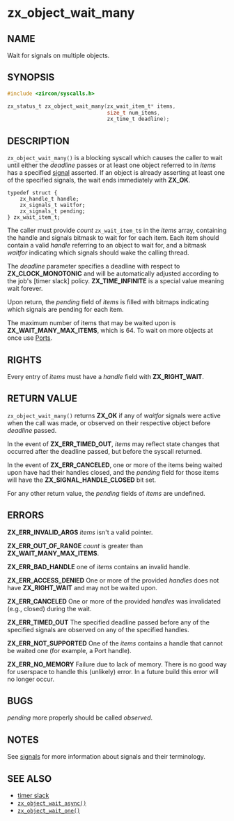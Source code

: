# zx_object_wait_many

## NAME

<!-- Updated by update-docs-from-fidl, do not edit. -->

Wait for signals on multiple objects.

## SYNOPSIS

<!-- Updated by update-docs-from-fidl, do not edit. -->

```c
#include <zircon/syscalls.h>

zx_status_t zx_object_wait_many(zx_wait_item_t* items,
                                size_t num_items,
                                zx_time_t deadline);
```

## DESCRIPTION

`zx_object_wait_many()` is a blocking syscall which causes the caller to wait
until either the *deadline* passes or at least one object referred to in
*items* has a specified [signal][signals] asserted. If an object is already
asserting at least one of the specified signals, the wait ends immediately with
**ZX_OK**.

```
typedef struct {
    zx_handle_t handle;
    zx_signals_t waitfor;
    zx_signals_t pending;
} zx_wait_item_t;
```

The caller must provide *count* `zx_wait_item_t`s in the *items* array,
containing the handle and signals bitmask to wait for for each item.
Each item should contain a valid *handle* referring to an object to
wait for, and a bitmask *waitfor* indicating which signals should wake
the calling thread.

The *deadline* parameter specifies a deadline with respect to
**ZX_CLOCK_MONOTONIC** and will be automatically adjusted according to the job's
[timer slack] policy.  **ZX_TIME_INFINITE** is a special value meaning wait
forever.

Upon return, the *pending* field of *items* is filled with bitmaps indicating
which signals are pending for each item.

The maximum number of items that may be waited upon is **ZX_WAIT_MANY_MAX_ITEMS**,
which is 64.  To wait on more objects at once use [Ports](/docs/reference/kernel_objects/port.md).

## RIGHTS

<!-- Updated by update-docs-from-fidl, do not edit. -->

Every entry of *items* must have a *handle* field with **ZX_RIGHT_WAIT**.

## RETURN VALUE

`zx_object_wait_many()` returns **ZX_OK** if any of *waitfor* signals were
active when the call was made, or observed on their respective object before
*deadline* passed.

In the event of **ZX_ERR_TIMED_OUT**, *items* may reflect state changes
that occurred after the deadline passed, but before the syscall returned.

In the event of **ZX_ERR_CANCELED**, one or more of the items being waited
upon have had their handles closed, and the *pending* field for those items
will have the **ZX_SIGNAL_HANDLE_CLOSED** bit set.

For any other return value, the *pending* fields of *items* are undefined.

## ERRORS

**ZX_ERR_INVALID_ARGS**  *items* isn't a valid pointer.

**ZX_ERR_OUT_OF_RANGE**  *count* is greater than **ZX_WAIT_MANY_MAX_ITEMS**.

**ZX_ERR_BAD_HANDLE**  one of *items* contains an invalid handle.

**ZX_ERR_ACCESS_DENIED**  One or more of the provided *handles* does not
have **ZX_RIGHT_WAIT** and may not be waited upon.

**ZX_ERR_CANCELED**  One or more of the provided *handles* was invalidated
(e.g., closed) during the wait.

**ZX_ERR_TIMED_OUT**  The specified deadline passed before any of the specified signals are
observed on any of the specified handles.

**ZX_ERR_NOT_SUPPORTED**  One of the *items* contains a handle that cannot
be waited one (for example, a Port handle).

**ZX_ERR_NO_MEMORY**  Failure due to lack of memory.
There is no good way for userspace to handle this (unlikely) error.
In a future build this error will no longer occur.

## BUGS

*pending* more properly should be called *observed*.

## NOTES

See [signals] for more information about signals and their terminology.

## SEE ALSO

 - [timer slack](/docs/concepts/kernel/timer_slack.md)
 - [`zx_object_wait_async()`]
 - [`zx_object_wait_one()`]

[signals]: /docs/concepts/kernel/signals.md

<!-- References updated by update-docs-from-fidl, do not edit. -->

[`zx_object_wait_async()`]: object_wait_async.md
[`zx_object_wait_one()`]: object_wait_one.md
